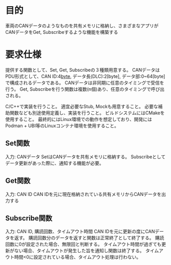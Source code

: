 # 目的
車両のCANデータのようなものを共有メモリに格納し、さまざまなアプリがCANデータをGet, Subscribeするような機能を構築する

# 要求仕様
提供する関数として、Set, Get, Subscribeの３種類用意する。
CANデータはPDU形式として、CAN ID:4[byte](29bit有効値), データ長(DLC):2[byte], データ部:0~64[byte]で構成されるデータである。
CANデータは非同期に任意のタイミングで受信を行う。
Get, Subscribeを行う関数は複数(n個)あり、任意のタイミングで呼び出される。

C/C++で実装を行うこと。
適宜必要なStub, Mockも用意すること。
必要な補助関数なども別途使用定義し、実装を行うこと。
ビルドシステムにはCMakeを使用すること。
最終的にはLinux環境での動作を想定しており、開発にはPodman + UBI等のLinuxコンテナ環境を使用すること。

## Set関数
入力: CANデータ
SetはCANデータを共有メモリに格納する。
Subscribeとしてデータ更新があった際に、通知する機能が必要。

## Get関数
入力: CAN ID
CAN IDを元に現在格納されている共有メモリからCANデータを出力する

## Subscribe関数
入力: CAN ID,  購読回数、タイムアウト時間
CAN IDを元に更新の度にCANデータを返す。
購読回数分のデータを返すと関数は正常終了として終了する。
購読回数に0が設定された場合、無限回と判断する。
タイムアウト時間が過ぎても更新がない場合、タイムアウトが発生した旨を通知し関数は終了する。
タイムアウト時間<0に設定されている場合、タイムアウト処理は行わない。